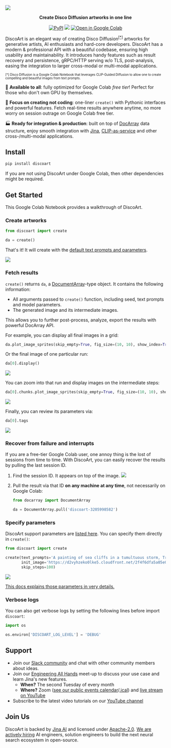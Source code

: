 ![](.github/banner.png)

<p align="center">
<b>Create Disco Diffusion artworks in one line</b>
</p>

<p align=center>
<a href="https://pypi.org/project/discoart/"><img src="https://img.shields.io/pypi/v/discoart?style=flat-square&amp;label=Release" alt="PyPI"></a>
<a href="https://slack.jina.ai"><img src="https://img.shields.io/badge/Slack-3.1k-blueviolet?logo=slack&amp;logoColor=white&style=flat-square"></a>
<a href="https://colab.research.google.com/github/jina-ai/dalle-flow/blob/main/client.ipynb"><img src="https://img.shields.io/badge/Open-in%20Colab-brightgreen?logo=google-colab&style=flat-square" alt="Open in Google Colab"/></a>
</p>

DiscoArt is an elegant way of creating Disco Diffusion<sup><a href="#example-application">[*]</a></sup> artworks for generative artists, AI enthusiasts and hard-core developers. DiscoArt has a modern & professional API with a beautiful codebase, ensuring high usability and maintainability. It introduces handy features such as result recovery and persistence, gRPC/HTTP serving w/o TLS, post-analysis, easing the integration to larger cross-modal or multi-modal applications.

<sub><sup><a id="example-application">[*]</a> 
Disco Diffusion is a Google Colab Notebook that leverages CLIP-Guided Diffusion to allow one to create compelling and beautiful images from text prompts.
</sup></sub>

👼 **Available to all**: fully optimized for Google Colab *free tier*! Perfect for those who don't own GPU by themselves.

🎨 **Focus on creating not coding**: one-liner `create()` with Pythonic interfaces and powerful features. Fetch real-time results anywhere anytime, no more worry on session outrage on Google Colab free tier.

🏭 **Ready for integration & production**: built on top of [DocArray](https://github.com/jina-ai/docarray) data structure, enjoy smooth integration with [Jina](https://github.com/jina-ai/jina), [CLIP-as-service](https://github.com/jina-ai/clip-as-service) and other cross-/multi-modal applications.

## Install

```bash
pip install discoart
```

If you are not using DiscoArt under Google Colab, then other dependencies might be required.

## Get Started

This Google Colab Notebook provides a walkthrough of DiscoArt.

### Create artworks

```python
from discoart import create

da = create()
```

That's it! It will create with the [default text prompts and parameters](./discoart/resources/default.yml).

![](.github/create-demo.gif)

### Fetch results

`create()` returns `da`, a [DocumentArray](https://docarray.jina.ai/fundamentals/documentarray/)-type object. It contains the following information:
- All arguments passed to `create()` function, including seed, text prompts and model parameters.
- The generated image and its intermediate images.

This allows you to further post-process, analyze, export the results with powerful DocArray API.

For example, you can display all final images in a grid:

```python
da.plot_image_sprites(skip_empty=True, fig_size=(10, 10), show_index=True)
```

Or the final image of one particular run:

```python
da[0].display()
```

![](.github/display.png)

You can zoom into that run and display images on the intermediate steps:

```python
da[0].chunks.plot_image_sprites(skip_empty=True, fig_size=(10, 10), show_index=True)
```
![](.github/chunks.png)

Finally, you can review its parameters via:

```python
da[0].tags
```
![](.github/tags.png)

### Recover from failure and interrupts

If you are a free-tier Google Colab user, one annoy thing is the lost of sessions from time to time. With DiscoArt, you can easily recover the results by pulling the last session ID.

1. Find the session ID. It appears on top of the image. 
![](.github/session-id.png)

2. Pull the result via that ID **on any machine at any time**, not necessarily on Google Colab:
    ```python
    from docarray import DocumentArray

    da = DocumentArray.pull('discoart-3205998582')
    ```

### Specify parameters

DiscoArt support parameters are [listed here](./discoart/resources/default.yml). You can specify them directly in `create()`:

```python
from discoart import create

create(text_prompts='A painting of sea cliffs in a tumultuous storm, Trending on ArtStation.',
       init_image='https://d2vyhzeko0lke5.cloudfront.net/2f4f6dfa5a05e078469ebe57e77b72f0.png',
       skip_steps=100)
```

![](.github/parameter-demo.gif)


[This docs explains those parameters in very details.](https://docs.google.com/document/d/1l8s7uS2dGqjztYSjPpzlmXLjl5PM3IGkRWI3IiCuK7g/mobilebasic)

### Verbose logs

You can also get verbose logs by setting the following lines before import `discoart`:

```python
import os

os.environ['DISCOART_LOG_LEVEL'] = 'DEBUG'
```

<!-- start support-pitch -->
## Support

- Join our [Slack community](https://slack.jina.ai) and chat with other community members about ideas.
- Join our [Engineering All Hands](https://youtube.com/playlist?list=PL3UBBWOUVhFYRUa_gpYYKBqEAkO4sxmne) meet-up to discuss your use case and learn Jina's new features.
    - **When?** The second Tuesday of every month
    - **Where?**
      Zoom ([see our public events calendar](https://calendar.google.com/calendar/embed?src=c_1t5ogfp2d45v8fit981j08mcm4%40group.calendar.google.com&ctz=Europe%2FBerlin)/[.ical](https://calendar.google.com/calendar/ical/c_1t5ogfp2d45v8fit981j08mcm4%40group.calendar.google.com/public/basic.ics))
      and [live stream on YouTube](https://youtube.com/c/jina-ai)
- Subscribe to the latest video tutorials on our [YouTube channel](https://youtube.com/c/jina-ai)

## Join Us

DiscoArt is backed by [Jina AI](https://jina.ai) and licensed under [Apache-2.0](./LICENSE). [We are actively hiring](https://jobs.jina.ai) AI engineers, solution engineers to build the next neural search ecosystem in open-source.

<!-- end support-pitch -->